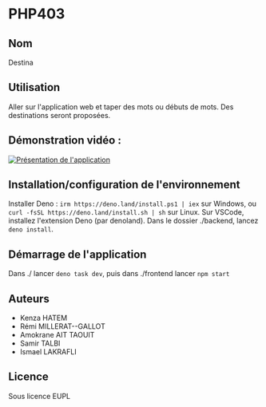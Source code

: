 # PHP403

## Nom
Destina

## Utilisation
Aller sur l'application web et taper des mots ou débuts de mots. Des destinations seront proposées.
## Démonstration vidéo : 
[![Présentation de l'application](https://img.youtube.com/vi/wXQ-w2H56xo/0.jpg)](https://www.youtube.com/watch?v=wXQ-w2H56xo)

## Installation/configuration de l'environnement
Installer Deno : `irm https://deno.land/install.ps1 | iex` sur Windows, ou `curl -fsSL https://deno.land/install.sh | sh` sur Linux.
Sur VSCode, installez l'extension Deno (par denoland).
Dans le dossier ./backend, lancez `deno install`.

## Démarrage de l'application
Dans ./ lancer `deno task dev`, puis dans ./frontend lancer `npm start`

## Auteurs
- Kenza HATEM
- Rémi MILLERAT--GALLOT
- Amokrane AIT TAOUIT
- Samir TALBI
- Ismael LAKRAFLI

## Licence
Sous licence EUPL
